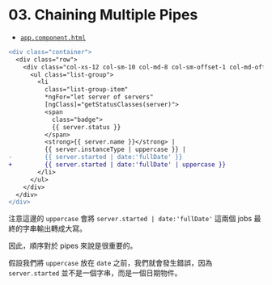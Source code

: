 # 03. Chaining Multiple Pipes

- [`app.component.html`](../../pipes-app/src/app/app.component.html)

```diff
<div class="container">
  <div class="row">
    <div class="col-xs-12 col-sm-10 col-md-8 col-sm-offset-1 col-md-offset-2">
      <ul class="list-group">
        <li
          class="list-group-item"
          *ngFor="let server of servers"
          [ngClass]="getStatusClasses(server)">
          <span
            class="badge">
            {{ server.status }}
          </span>
          <strong>{{ server.name }}</strong> |
          {{ server.instanceType | uppercase }} |
-         {{ server.started | date:'fullDate' }}
+         {{ server.started | date:'fullDate' | uppercase }}
        </li>
      </ul>
    </div>
  </div>
</div>
```

注意這邊的 `uppercase` 會將 `server.started | date:'fullDate'` 這兩個 jobs 最終的字串輸出轉成大寫。

因此，順序對於 pipes 來說是很重要的。

假設我們將 `uppercase` 放在 `date` 之前，我們就會發生錯誤，因為 `server.started` 並不是一個字串，而是一個日期物件。